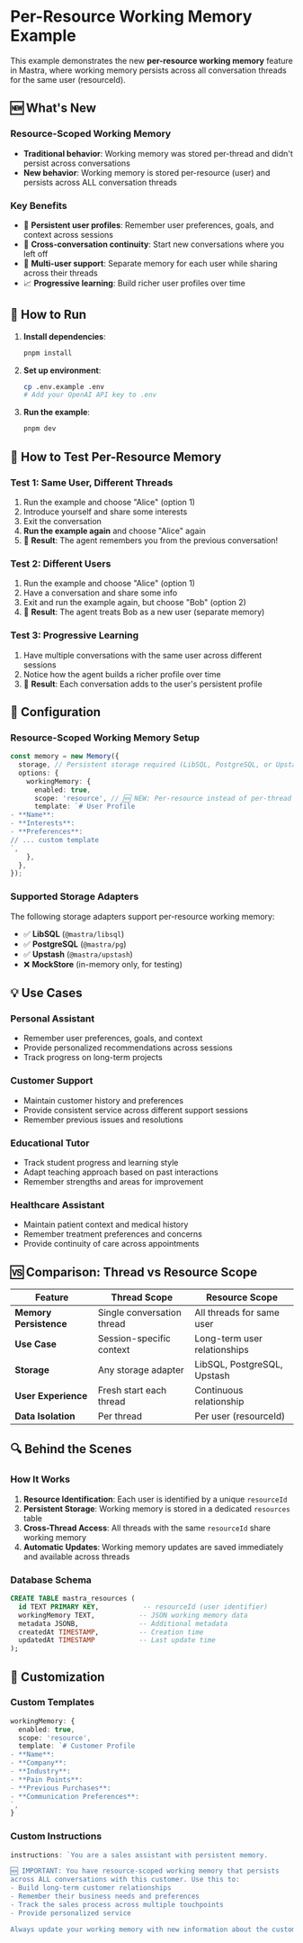 # Per-Resource Working Memory Example

This example demonstrates the new **per-resource working memory** feature in Mastra, where working memory persists across all conversation threads for the same user (resourceId).

## 🆕 What's New

### Resource-Scoped Working Memory
- **Traditional behavior**: Working memory was stored per-thread and didn't persist across conversations
- **New behavior**: Working memory is stored per-resource (user) and persists across ALL conversation threads

### Key Benefits
- 🧠 **Persistent user profiles**: Remember user preferences, goals, and context across sessions
- 🔄 **Cross-conversation continuity**: Start new conversations where you left off
- 👥 **Multi-user support**: Separate memory for each user while sharing across their threads
- 📈 **Progressive learning**: Build richer user profiles over time

## 🚀 How to Run

1. **Install dependencies**:
   ```bash
   pnpm install
   ```

2. **Set up environment**:
   ```bash
   cp .env.example .env
   # Add your OpenAI API key to .env
   ```

3. **Run the example**:
   ```bash
   pnpm dev
   ```

## 🎯 How to Test Per-Resource Memory

### Test 1: Same User, Different Threads
1. Run the example and choose "Alice" (option 1)
2. Introduce yourself and share some interests
3. Exit the conversation
4. **Run the example again** and choose "Alice" again
5. 🎉 **Result**: The agent remembers you from the previous conversation!

### Test 2: Different Users
1. Run the example and choose "Alice" (option 1) 
2. Have a conversation and share some info
3. Exit and run the example again, but choose "Bob" (option 2)
4. 🎉 **Result**: The agent treats Bob as a new user (separate memory)

### Test 3: Progressive Learning
1. Have multiple conversations with the same user across different sessions
2. Notice how the agent builds a richer profile over time
3. 🎉 **Result**: Each conversation adds to the user's persistent profile

## 🔧 Configuration

### Resource-Scoped Working Memory Setup
```typescript
const memory = new Memory({
  storage, // Persistent storage required (LibSQL, PostgreSQL, or Upstash)
  options: {
    workingMemory: {
      enabled: true,
      scope: 'resource', // 🆕 NEW: Per-resource instead of per-thread
      template: `# User Profile
- **Name**: 
- **Interests**: 
- **Preferences**: 
// ... custom template
`,
    },
  },
});
```

### Supported Storage Adapters
The following storage adapters support per-resource working memory:
- ✅ **LibSQL** (`@mastra/libsql`)
- ✅ **PostgreSQL** (`@mastra/pg`)  
- ✅ **Upstash** (`@mastra/upstash`)
- ❌ **MockStore** (in-memory only, for testing)

## 💡 Use Cases

### Personal Assistant
- Remember user preferences, goals, and context
- Provide personalized recommendations across sessions
- Track progress on long-term projects

### Customer Support
- Maintain customer history and preferences
- Provide consistent service across different support sessions
- Remember previous issues and resolutions

### Educational Tutor
- Track student progress and learning style
- Adapt teaching approach based on past interactions
- Remember strengths and areas for improvement

### Healthcare Assistant
- Maintain patient context and medical history
- Remember treatment preferences and concerns
- Provide continuity of care across appointments

## 🆚 Comparison: Thread vs Resource Scope

| Feature | Thread Scope | Resource Scope |
|---------|-------------|----------------|
| **Memory Persistence** | Single conversation thread | All threads for same user |
| **Use Case** | Session-specific context | Long-term user relationships |
| **Storage** | Any storage adapter | LibSQL, PostgreSQL, Upstash |
| **User Experience** | Fresh start each thread | Continuous relationship |
| **Data Isolation** | Per thread | Per user (resourceId) |

## 🔍 Behind the Scenes

### How It Works
1. **Resource Identification**: Each user is identified by a unique `resourceId`
2. **Persistent Storage**: Working memory is stored in a dedicated `resources` table
3. **Cross-Thread Access**: All threads with the same `resourceId` share working memory
4. **Automatic Updates**: Working memory updates are saved immediately and available across threads

### Database Schema
```sql
CREATE TABLE mastra_resources (
  id TEXT PRIMARY KEY,           -- resourceId (user identifier)
  workingMemory TEXT,           -- JSON working memory data
  metadata JSONB,               -- Additional metadata
  createdAt TIMESTAMP,          -- Creation time
  updatedAt TIMESTAMP           -- Last update time
);
```

## 🎨 Customization

### Custom Templates
```typescript
workingMemory: {
  enabled: true,
  scope: 'resource',
  template: `# Customer Profile
- **Name**: 
- **Company**: 
- **Industry**: 
- **Pain Points**: 
- **Previous Purchases**: 
- **Communication Preferences**: 
`,
}
```

### Custom Instructions
```typescript
instructions: `You are a sales assistant with persistent memory.

🆕 IMPORTANT: You have resource-scoped working memory that persists 
across ALL conversations with this customer. Use this to:
- Build long-term customer relationships
- Remember their business needs and preferences
- Track the sales process across multiple touchpoints
- Provide personalized service

Always update your working memory with new information about the customer.`
```